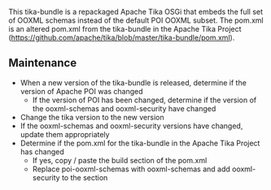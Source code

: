 <!--
/*
 * Copyright (c) Codice Foundation
 *
 * This is free software: you can redistribute it and/or modify it under the terms of the GNU Lesser General Public License as published by the Free Software Foundation, either
 * version 3 of the License, or any later version.
 *
 * This program is distributed in the hope that it will be useful, but WITHOUT ANY WARRANTY; without even the implied warranty of MERCHANTABILITY or FITNESS FOR A PARTICULAR PURPOSE.
 * See the GNU Lesser General Public License for more details. A copy of the GNU Lesser General Public License is distributed along with this program and can be found at
 * <http://www.gnu.org/licenses/lgpl.html>.
 */
-->
This tika-bundle is a repackaged Apache Tika OSGi that embeds the full set of OOXML schemas instead of the default POI OOXML subset.
The pom.xml is an altered pom.xml from the tika-bundle in the Apache Tika Project (https://github.com/apache/tika/blob/master/tika-bundle/pom.xml).

## Maintenance
 * When a new version of the tika-bundle is released, determine if the version of Apache POI was changed
   - If the version of POI has been changed, determine if the version of the ooxml-schemas and ooxml-security have changed
 * Change the tika version to the new version
 * If the ooxml-schemas and ooxml-security versions have changed, update them appropriately
 * Determine if the pom.xml for the tika-bundle in the Apache Tika Project has changed
   - If yes, copy / paste the build section of the pom.xml
   - Replace poi-ooxml-schemas with ooxml-schemas and add ooxml-security to the <Embed-Dependency> section